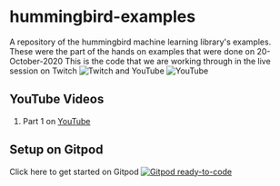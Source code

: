 # hummingbird-examples
A repository of the hummingbird machine learning library's examples. These were the part of the hands on examples that were done on 20-October-2020
This is the code that we are working through in the live session on Twitch ![Twitch](https://img.shields.io/twitch/status/setuchokshi) and YouTube ![YouTube](https://img.shields.io/youtube/likes/IdeOtO1Yrl4?style=social)

## YouTube Videos
1. Part 1 on [YouTube](https://youtu.be/IdeOtO1Yrl4)

## Setup on Gitpod
Click here to get started on Gitpod [![Gitpod ready-to-code](https://img.shields.io/badge/Gitpod-ready--to--code-blue?logo=gitpod)](https://github.com/setuc/hummingbird-examples)
